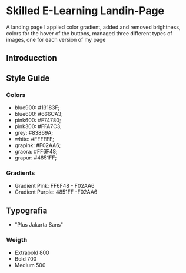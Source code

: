 # Skilled E-Learning Landin-Page
A landing page I applied color gradient, added and removed brightness, colors for the hover of the buttons, managed three different types of images, one for each version of my page

## Introducction

## Style Guide

### Colors

- blue900: #13183F;
- blue600: #666CA3;
- pink600: #F74780;
- pink300: #FFA7C3;
- grey: #83869A;
- white: #FFFFFF;
- grapink: #F02AA6;
- graora: #FF6F48;
- grapur: #4851FF;

### Gradients

- Gradient Pink: FF6F48 - F02AA6
- Gradient Purple: 4851FF -F02AA6

## Typografia

- "Plus Jakarta Sans"

### Weigth
- Extrabold 800
- Bold 700
- Medium 500
